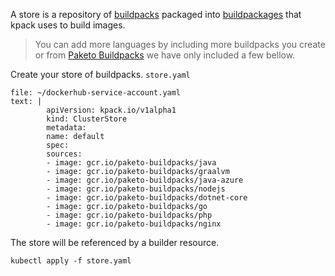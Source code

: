 A store is a repository of [buildpacks](http://buildpacks.io/) packaged into [buildpackages](https://buildpacks.io/docs/buildpack-author-guide/package-a-buildpack/) that kpack uses to build images. 

>You can add more languages by including more buildpacks you create or from [Paketo Buildpacks](https://github.com/paketo-buildpacks) we have only included a few bellow.

Create your store of buildpacks.
`store.yaml`
```editor:append-lines-to-file
file: ~/dockerhub-service-account.yaml
text: |
        apiVersion: kpack.io/v1alpha1
        kind: ClusterStore
        metadata:
        name: default
        spec:
        sources:
        - image: gcr.io/paketo-buildpacks/java
        - image: gcr.io/paketo-buildpacks/graalvm
        - image: gcr.io/paketo-buildpacks/java-azure
        - image: gcr.io/paketo-buildpacks/nodejs
        - image: gcr.io/paketo-buildpacks/dotnet-core
        - image: gcr.io/paketo-buildpacks/go
        - image: gcr.io/paketo-buildpacks/php
        - image: gcr.io/paketo-buildpacks/nginx

  ```
  
The store will be referenced by a builder resource.
```execute-1
kubectl apply -f store.yaml 
```
